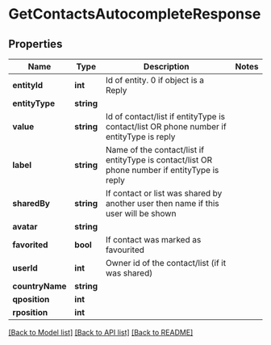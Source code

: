 # GetContactsAutocompleteResponse

## Properties
Name | Type | Description | Notes
------------ | ------------- | ------------- | -------------
**entityId** | **int** | Id of entity. 0 if object is a Reply | 
**entityType** | **string** |  | 
**value** | **string** | Id of contact/list if entityType is contact/list OR phone number if entityType is reply | 
**label** | **string** | Name of the contact/list if entityType is contact/list OR phone number if entityType is reply | 
**sharedBy** | **string** | If contact or list was shared by another user then name if this user will be shown | 
**avatar** | **string** |  | 
**favorited** | **bool** | If contact was marked as favourited | 
**userId** | **int** | Owner id of the contact/list (if it was shared) | 
**countryName** | **string** |  | 
**qposition** | **int** |  | 
**rposition** | **int** |  | 

[[Back to Model list]](../README.md#documentation-for-models) [[Back to API list]](../README.md#documentation-for-api-endpoints) [[Back to README]](../README.md)


